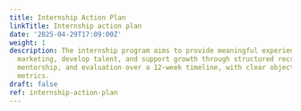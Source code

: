 ```yaml
---
title: Internship Action Plan
linkTitle: Internship action plan
date: '2025-04-29T17:09:00Z'
weight: 1
description: The internship program aims to provide meaningful experiences in sustainable
  marketing, develop talent, and support growth through structured recruitment, onboarding,
  mentorship, and evaluation over a 12-week timeline, with clear objectives and success
  metrics.
draft: false
ref: internship-action-plan
---
```


